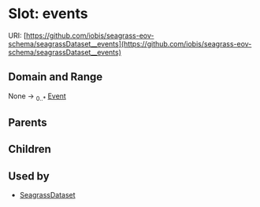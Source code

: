 
# Slot: events



URI: [https://github.com/iobis/seagrass-eov-schema/seagrassDataset__events](https://github.com/iobis/seagrass-eov-schema/seagrassDataset__events)


## Domain and Range

None &#8594;  <sub>0..\*</sub> [Event](Event.md)

## Parents


## Children


## Used by

 * [SeagrassDataset](SeagrassDataset.md)
